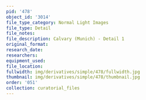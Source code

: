 ```yaml
---
pid: '478'
object_id: '3014'
file_type_category: Normal Light Images
file_type: Detail
file_notes:
file_description: Calvary (Munich) - Detail 1
original_format:
research_date:
researchers:
equipment_used:
file_location:
fullwidth: img/derivatives/simple/478/fullwidth.jpg
thumbnail: img/derivatives/simple/478/thumbnail.jpg
order: '051'
collection: curatorial_files
---
```

